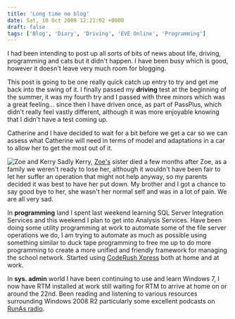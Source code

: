 ```yaml
---
title: 'Long time no blog'
date: Sat, 10 Oct 2009 12:21:02 +0000
draft: false
tags: ['Blog', 'Diary', 'Driving', 'EVE Online', 'Programming']
---
```


I had been intending to post up all sorts of bits of news about life, driving, programming and cats but it didn't happen. I have been busy which is good, however it doesn't leave very much room for blogging.

This post is going to be one really quick catch up entry to try and get me back into the swing of it. I finally passed my **driving** test at the beginning of the summer, it was my fourth try and I passed with three minors which was a great feeling... since then I have driven once, as part of PassPlus, which didn't really feel vastly different, although it was more enjoyable knowing that I didn't have a test coming up.

Catherine and I have decided to wait for a bit before we get a car so we can assess what Catherine will need in terms of model and adaptations in a car to allow her to get the most out of it.

![Zoe and Kerry](/img/archive/2009/10/0014.png "Zoe and Kerry") Sadly Kerry, [Zoe's](/archives/2009/04/17/zoe/) sister died a few months after Zoe, as a family we weren't ready to lose her, although it wouldn't have been fair to let her suffer an operation that might not help anyway, so my parents decided it was best to have her put down. My brother and I got a chance to say good bye to her, she wasn't her normal self and was in a lot of pain. We are all very sad.

In **programming** land I spent last weekend learning SQL Server Integration Services and this weekend I plan to get into Analysis Services. Have been doing some utility programming at work to automate some of the file server operations we do, I am trying to automate as much as possible using something similar to duck tape programming to free me up to do more programming to create a more unified and friendly framework for managing the school network. Started using [CodeRush Xpress](http://msdn.microsoft.com/en-us/vcsharp/dd218053.aspx) both at home and at work.

In **sys. admin** world I have been continuing to use and learn Windows 7, I now have RTM installed at work still waiting for RTM to arrive at home on or around the 22nd. Been reading and listening to various resources surrounding Windows 2008 R2 particularly some excellent podcasts on [RunAs radio](http://www.runasradio.com/).